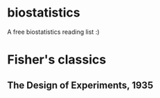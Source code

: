 # biostatistics
A free biostatistics reading list :)

# Fisher's classics
## The Design of Experiments, 1935


